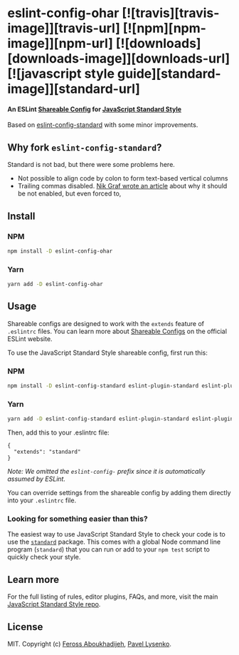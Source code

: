 # eslint-config-ohar [![travis][travis-image]][travis-url] [![npm][npm-image]][npm-url] [![downloads][downloads-image]][downloads-url] [![javascript style guide][standard-image]][standard-url]

#### An ESLint [Shareable Config](http://eslint.org/docs/developer-guide/shareable-configs) for [JavaScript Standard Style](http://standardjs.com)

Based on [eslint-config-standard](https://github.com/standard/eslint-config-standard) with some minor improvements.

## Why fork `eslint-config-standard`?

Standard is not bad, but there were some problems here.

* Not possible to align code by colon to form text-based vertical columns
* Trailing commas disabled. [Nik Graf wrote an article](https://medium.com/@nikgraf/why-you-should-enforce-dangling-commas-for-multiline-statements-d034c98e36f8) about why it should be not enabled, but even forced to,

## Install

### NPM

```bash
npm install -D eslint-config-ohar
```
### Yarn

```bash
yarn add -D eslint-config-ohar
```

## Usage

Shareable configs are designed to work with the `extends` feature of `.eslintrc` files.
You can learn more about
[Shareable Configs](http://eslint.org/docs/developer-guide/shareable-configs) on the
official ESLint website.

To use the JavaScript Standard Style shareable config, first run this:

### NPM

```bash
npm install -D eslint-config-standard eslint-plugin-standard eslint-plugin-promise eslint-plugin-import eslint-plugin-node
```

### Yarn

```bash
yarn add -D eslint-config-standard eslint-plugin-standard eslint-plugin-promise eslint-plugin-import eslint-plugin-node
```

Then, add this to your .eslintrc file:

```
{
  "extends": "standard"
}
```

*Note: We omitted the `eslint-config-` prefix since it is automatically assumed by ESLint.*

You can override settings from the shareable config by adding them directly into your
`.eslintrc` file.

### Looking for something easier than this?

The easiest way to use JavaScript Standard Style to check your code is to use the
[`standard`](http://standardjs.com) package. This comes with a global
Node command line program (`standard`) that you can run or add to your `npm test` script
to quickly check your style.


## Learn more

For the full listing of rules, editor plugins, FAQs, and more, visit the main
[JavaScript Standard Style repo](http://standardjs.com).

## License

MIT. Copyright (c) [Feross Aboukhadijeh](http://feross.org), [Pavel Lysenko](http://ohar.name).
